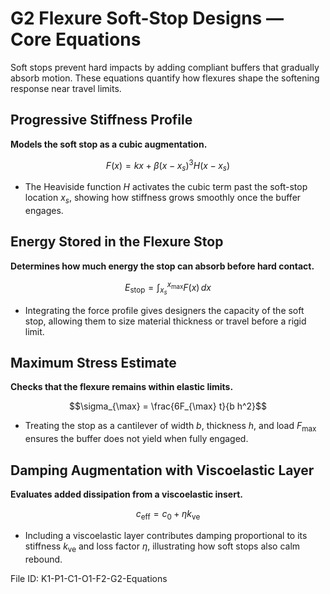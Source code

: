 # G2 Flexure Soft-Stop Designs — Core Equations

Soft stops prevent hard impacts by adding compliant buffers that gradually absorb motion. These equations quantify how flexures shape the softening response near travel limits.

## Progressive Stiffness Profile
**Models the soft stop as a cubic augmentation.**

$$F(x) = kx + \beta (x - x_s)^3 H(x - x_s)$$

- The Heaviside function $H$ activates the cubic term past the soft-stop location $x_s$, showing how stiffness grows smoothly once the buffer engages.

## Energy Stored in the Flexure Stop
**Determines how much energy the stop can absorb before hard contact.**

$$E_{\mathrm{stop}} = \int_{x_s}^{x_{\max}} F(x)\, dx$$

- Integrating the force profile gives designers the capacity of the soft stop, allowing them to size material thickness or travel before a rigid limit.

## Maximum Stress Estimate
**Checks that the flexure remains within elastic limits.**

$$\sigma_{\max} = \frac{6F_{\max} t}{b h^2}$$

- Treating the stop as a cantilever of width $b$, thickness $h$, and load $F_{\max}$ ensures the buffer does not yield when fully engaged.

## Damping Augmentation with Viscoelastic Layer
**Evaluates added dissipation from a viscoelastic insert.**

$$c_{\mathrm{eff}} = c_0 + \eta k_{\mathrm{ve}}$$

- Including a viscoelastic layer contributes damping proportional to its stiffness $k_{\mathrm{ve}}$ and loss factor $\eta$, illustrating how soft stops also calm rebound.

File ID: K1-P1-C1-O1-F2-G2-Equations
